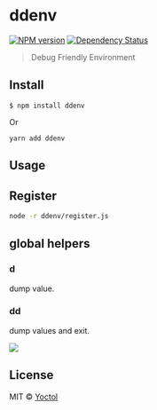 # ddenv

[![NPM version][npm-image]][npm-url]
[![Dependency Status][david_img]][david_site]

> Debug Friendly Environment


## Install

```
$ npm install ddenv
```

Or

```
yarn add ddenv
```

## Usage

## Register

```sh
node -r ddenv/register.js
```

## global helpers

### d

dump value.

### dd

dump values and exit.

![](https://cloud.githubusercontent.com/assets/3382565/24387100/c5d800ec-13a5-11e7-9a68-3d63f9a00fd1.png)

## License

MIT © [Yoctol](https://github.com/Yoctol/ddenv)

[npm-image]: https://badge.fury.io/js/ddenv.svg
[npm-url]: https://npmjs.org/package/ddenv
[david_img]: https://david-dm.org/Yoctol/ddenv.svg
[david_site]: https://david-dm.org/Yoctol/ddenv
